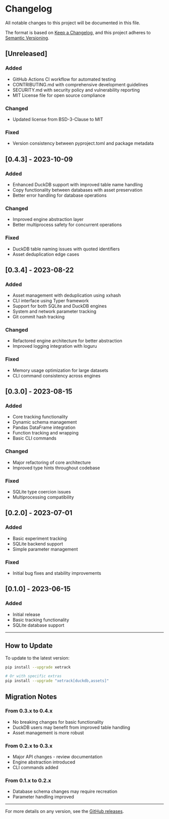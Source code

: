 # Changelog

All notable changes to this project will be documented in this file.

The format is based on [Keep a Changelog](https://keepachangelog.com/en/1.0.0/),
and this project adheres to [Semantic Versioning](https://semver.org/spec/v2.0.0.html).

## [Unreleased]

### Added
- GitHub Actions CI workflow for automated testing
- CONTRIBUTING.md with comprehensive development guidelines
- SECURITY.md with security policy and vulnerability reporting
- MIT License file for open source compliance

### Changed
- Updated license from BSD-3-Clause to MIT

### Fixed
- Version consistency between pyproject.toml and package metadata

## [0.4.3] - 2023-10-09

### Added
- Enhanced DuckDB support with improved table name handling
- Copy functionality between databases with asset preservation
- Better error handling for database operations

### Changed
- Improved engine abstraction layer
- Better multiprocess safety for concurrent operations

### Fixed
- DuckDB table naming issues with quoted identifiers
- Asset deduplication edge cases

## [0.3.4] - 2023-08-22

### Added
- Asset management with deduplication using xxhash
- CLI interface using Typer framework
- Support for both SQLite and DuckDB engines
- System and network parameter tracking
- Git commit hash tracking

### Changed
- Refactored engine architecture for better abstraction
- Improved logging integration with loguru

### Fixed
- Memory usage optimization for large datasets
- CLI command consistency across engines

## [0.3.0] - 2023-08-15

### Added
- Core tracking functionality
- Dynamic schema management
- Pandas DataFrame integration
- Function tracking and wrapping
- Basic CLI commands

### Changed
- Major refactoring of core architecture
- Improved type hints throughout codebase

### Fixed
- SQLite type coercion issues
- Multiprocessing compatibility

## [0.2.0] - 2023-07-01

### Added
- Basic experiment tracking
- SQLite backend support
- Simple parameter management

### Fixed
- Initial bug fixes and stability improvements

## [0.1.0] - 2023-06-15

### Added
- Initial release
- Basic tracking functionality
- SQLite database support

---

## How to Update

To update to the latest version:

```bash
pip install --upgrade xetrack

# Or with specific extras
pip install --upgrade "xetrack[duckdb,assets]"
```

## Migration Notes

### From 0.3.x to 0.4.x
- No breaking changes for basic functionality
- DuckDB users may benefit from improved table handling
- Asset management is more robust

### From 0.2.x to 0.3.x
- Major API changes - review documentation
- Engine abstraction introduced
- CLI commands added

### From 0.1.x to 0.2.x
- Database schema changes may require recreation
- Parameter handling improved

---

For more details on any version, see the [GitHub releases](https://github.com/xdssio/xetrack/releases).